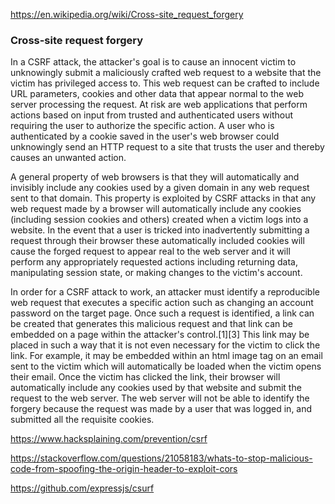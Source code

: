 https://en.wikipedia.org/wiki/Cross-site_request_forgery

### Cross-site request forgery

In a CSRF attack, the attacker's goal is to cause an innocent victim to unknowingly submit a maliciously crafted web request to a website that the victim has privileged access to. This web request can be crafted to include URL parameters, cookies and other data that appear normal to the web server processing the request. At risk are web applications that perform actions based on input from trusted and authenticated users without requiring the user to authorize the specific action. A user who is authenticated by a cookie saved in the user's web browser could unknowingly send an HTTP request to a site that trusts the user and thereby causes an unwanted action.

A general property of web browsers is that they will automatically and invisibly include any cookies used by a given domain in any web request sent to that domain. This property is exploited by CSRF attacks in that any web request made by a browser will automatically include any cookies (including session cookies and others) created when a victim logs into a website. In the event that a user is tricked into inadvertently submitting a request through their browser these automatically included cookies will cause the forged request to appear real to the web server and it will perform any appropriately requested actions including returning data, manipulating session state, or making changes to the victim's account.

In order for a CSRF attack to work, an attacker must identify a reproducible web request that executes a specific action such as changing an account password on the target page. Once such a request is identified, a link can be created that generates this malicious request and that link can be embedded on a page within the attacker's control.[1][3] This link may be placed in such a way that it is not even necessary for the victim to click the link. For example, it may be embedded within an html image tag on an email sent to the victim which will automatically be loaded when the victim opens their email. Once the victim has clicked the link, their browser will automatically include any cookies used by that website and submit the request to the web server. The web server will not be able to identify the forgery because the request was made by a user that was logged in, and submitted all the requisite cookies.

https://www.hacksplaining.com/prevention/csrf

https://stackoverflow.com/questions/21058183/whats-to-stop-malicious-code-from-spoofing-the-origin-header-to-exploit-cors

https://github.com/expressjs/csurf
